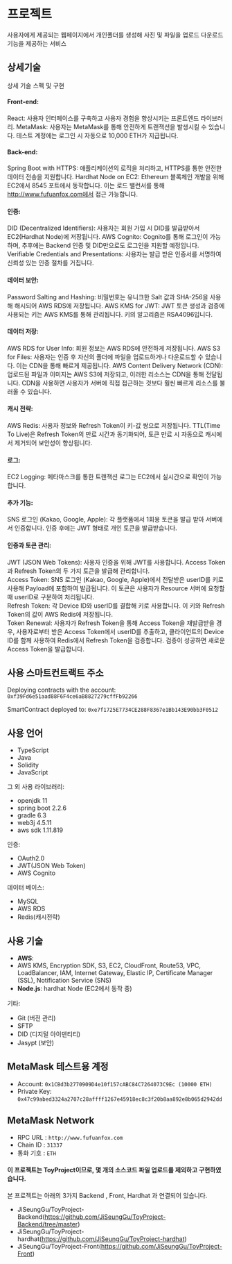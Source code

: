 # 프로젝트
사용자에게 제공되는 웹페이지에서 개인폴더를 생성해 사진 및 파일을 업로드 다운로드 기능을 제공하는 서비스

## 상세기술
상세 기술 스펙 및 구현
#### **Front-end**:
React: 사용자 인터페이스를 구축하고 사용자 경험을 향상시키는 프론트엔드 라이브러리.
MetaMask: 사용자는 MetaMask를 통해 안전하게 트랜잭션을 발생시킬 수 있습니다. 테스트 계정에는 로그인 시 자동으로 10,000 ETH가 지급됩니다.
#### **Back-end**:
Spring Boot with HTTPS: 애플리케이션의 로직을 처리하고, HTTPS를 통한 안전한 데이터 전송을 지원합니다.
Hardhat Node on EC2: Ethereum 블록체인 개발을 위해 EC2에서 8545 포트에서 동작합니다. 이는 로드 밸런서를 통해 http://www.fufuanfox.com에서 접근 가능합니다.
#### **인증**:
DID (Decentralized Identifiers): 사용자는 회원 가입 시 DID를 발급받아서 EC2(Hardhat Node)에 저장됩니다.
AWS Cognito: Cognito를 통해 로그인이 가능하며, 추후에는 Backend 인증 및 DID만으로도 로그인을 지원할 예정입니다.
Verifiable Credentials and Presentations: 사용자는 발급 받은 인증서를 서명하여 신뢰성 있는 인증 절차를 거칩니다.
#### **데이터 보안**:
Password Salting and Hashing: 비밀번호는 유니크한 Salt 값과 SHA-256을 사용해 해시되어 AWS RDS에 저장됩니다.
AWS KMS for JWT: JWT 토큰 생성과 검증에 사용되는 키는 AWS KMS를 통해 관리됩니다. 키의 알고리즘은 RSA4096입니다.
#### **데이터 저장**:
AWS RDS for User Info: 회원 정보는 AWS RDS에 안전하게 저장됩니다.
AWS S3 for Files: 사용자는 인증 후 자신의 폴더에 파일을 업로드하거나 다운로드할 수 있습니다. 이는 CDN을 통해 빠르게 제공됩니다.
AWS Content Delivery Network (CDN): 업로드된 파일과 이미지는 AWS S3에 저장되고, 이러한 리소스는 CDN을 통해 전달됩니다. CDN을 사용하면 사용자가 서버에 직접 접근하는 것보다 훨씬 빠르게 리소스를 불러올 수 있습니다.
#### **캐시 전략**:
AWS Redis: 사용자 정보와 Refresh Token이 키-값 쌍으로 저장됩니다. TTL(Time To Live)은 Refresh Token의 만료 시간과 동기화되어, 토큰 만료 시 자동으로 캐시에서 제거되어 보안성이 향상됩니다.
#### **로그**:
EC2 Logging: 메타마스크를 통한 트랜잭션 로그는 EC2에서 실시간으로 확인이 가능합니다.
#### **추가 기능**:
SNS 로그인 (Kakao, Google, Apple): 각 플랫폼에서 1회용 토큰을 발급 받아 서버에서 인증합니다. 인증 후에는 JWT 형태로 개인 토큰을 발급받습니다.
#### **인증과 토큰 관리**:
JWT (JSON Web Tokens): 사용자 인증을 위해 JWT를 사용합니다. Access Token과 Refresh Token의 두 가지 토큰을 발급해 관리합니다.<br>
Access Token: SNS 로그인 (Kakao, Google, Apple)에서 전달받은 userID를 키로 사용해 Payload에 포함하여 발급됩니다. 이 토큰은 사용자가 Resource 서버에 요청할 때 userID로 구분하여 처리됩니다.<br>
Refresh Token: 각 Device ID와 userID를 결합해 키로 사용합니다. 이 키와 Refresh Token의 값이 AWS Redis에 저장됩니다.<br>
Token Renewal: 사용자가 Refresh Token을 통해 Access Token을 재발급받을 경우, 사용자로부터 받은 Access Token에서 userID를 추출하고, 클라이언트의 Device ID를 함께 사용하여 Redis에서 Refresh Token을 검증합니다. 검증이 성공하면 새로운 Access Token을 발급합니다.<br>

## 사용 스마트컨트랙트 주소
Deploying contracts with the account: `0xf39Fd6e51aad88F6F4ce6aB8827279cffFb92266`<p>
SmartContract deployed to: `0xe7f1725E7734CE288F8367e1Bb143E90bb3F0512`

## 사용 언어
- TypeScript
- Java
- Solidity
- JavaScript

그 외 사용 라이브러리:
- openjdk 11
- spring boot 2.2.6
- gradle 6.3
- web3j 4.5.11
- aws sdk 1.11.819

인증:
- OAuth2.0
- JWT(JSON Web Token)
- AWS Cognito

데이터 베이스:
- MySQL
- AWS RDS
- Redis(캐시전략)
## 사용 기술
- **AWS**:
- AWS KMS, Encryption SDK, S3, EC2, CloudFront, Route53, VPC, LoadBalancer, IAM, Internet Gateway, Elastic IP, Certificate Manager (SSL), Notification Service (SNS) 
- **Node.js**: hardhat Node (EC2에서 동작 중)

기타:
- Git (버전 관리)
- SFTP
- DID (디지털 아이덴티티)
- Jasypt (보안)


## MetaMask 테스트용 계정
- Account: `0x1CBd3b2770909D4e10f157cABC84C7264073C9Ec (10000 ETH)`
- Private Key: `0x47c99abed3324a2707c28affff1267e45918ec8c3f20b8aa892e8b065d2942dd`
## MetaMask Network 
- RPC URL : `http://www.fufuanfox.com`
- Chain ID : `31337`
- 통화 기호 : `ETH`

#### 이 프로젝트는 ToyProject이므로, 몇 개의 소스코드 파일 업로드를 제외하고 구현하였습니다.

본 프로젝트는 아래의 3가지 Backend , Front, Hardhat 과 연결되어 있습니다.
- JiSeungGu/ToyProject-Backend(https://github.com/JiSeungGu/ToyProject-Backend/tree/master)
- JiSeungGu/ToyProject-hardhat(https://github.com/JiSeungGu/ToyProject-hardhat)
- JiSeungGu/ToyProject-Front(https://github.com/JiSeungGu/ToyProject-Front) 


